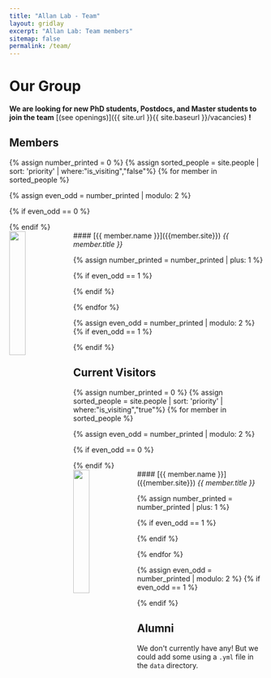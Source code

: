 ```yaml
---
title: "Allan Lab - Team"
layout: gridlay
excerpt: "Allan Lab: Team members"
sitemap: false
permalink: /team/
---
```


# Our Group

**We are  looking for new PhD students, Postdocs, and Master students to join the team** [(see openings)]({{ site.url }}{{ site.baseurl }}/vacancies) **!**

## Members
{% assign number_printed = 0 %}
{% assign sorted_people = site.people | sort: 'priority' | where:"is_visiting","false"%} 
{% for member in sorted_people %}

{% assign even_odd = number_printed | modulo: 2 %}

{% if even_odd == 0 %}
<div class="row">
{% endif %}

<div class="col-sm-6 clearfix">
<img src= "{{ site.url }}{{ site.baseurl }}/{{site.RESOURCES_PATH}}/headshots/{{member.headshot}}" class="img-responsive" width="25%" style="float: left" >
#### [{{ member.name }}]({{member.site}})
<i>{{ member.title }}</i>
</div>

{% assign number_printed = number_printed | plus: 1 %}

{% if even_odd == 1 %}
</div>
{% endif %}

{% endfor %}

{% assign even_odd = number_printed | modulo: 2 %}
{% if even_odd == 1 %}
</div>
{% endif %}

## Current Visitors

{% assign number_printed = 0 %}
{% assign sorted_people = site.people | sort: 'priority' | where:"is_visiting","true"%} 
{% for member in sorted_people %}

{% assign even_odd = number_printed | modulo: 2 %}

{% if even_odd == 0 %}
<div class="row">
{% endif %}

<div class="col-sm-6 clearfix">
<img src= "{{ site.url }}{{ site.baseurl }}/{{site.RESOURCES_PATH}}/headshots/{{member.headshot}}" class="img-responsive" width="25%" style="float: left" >
#### [{{ member.name }}]({{member.site}})
<i>{{ member.title }}</i>
</div>

{% assign number_printed = number_printed | plus: 1 %}

{% if even_odd == 1 %}
</div>
{% endif %}

{% endfor %}

{% assign even_odd = number_printed | modulo: 2 %}
{% if even_odd == 1 %}
</div>
{% endif %}

## Alumni
We don't currently have any! But we could add some using a `.yml` file in the `data` directory.


